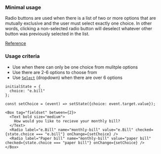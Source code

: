 ### Minimal usage

Radio buttons are used when there is a list of two or more options that are mutually exclusive and the user must select exactly one choice. In other words, clicking a non-selected radio button will deselect whatever other button was previously selected in the list.

<a href="https://www.nngroup.com/articles/checkboxes-vs-radio-buttons/" target="_blank">Reference</a>

### Usage criteria

* Use when there can only be one choice from mulitple options
* Use there are 2-6 options to choose from
* Use  [`Select`](#select) (dropdown) when there are over 6 options

```
initialState = {
  choice: "e.bill"
};

const setChoice = (event) => setState({choice: event.target.value});

<Box tag="fieldset" between={2}>
  <Text bold size="medium">
    How would you like to recieve your monthly bill?
  </Text>
  <Radio label="e.Bill" name="monthly-bill" value="e.Bill" checked={state.choice === "e.bill"} onChange={setChoice} />
  <Radio label="Paper bill" name="monthly-bill" value="paper bill" checked={state.choice === "paper bill"} onChange={setChoice} />
</Box>
```
